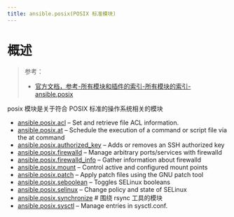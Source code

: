 ```yaml
---
title: ansible.posix(POSIX 标准模块)
---
```


# 概述

> 参考：
> 
> - [官方文档，参考-所有模块和插件的索引-所有模块的索引-ansible.posix](https://docs.ansible.com/ansible/latest/collections/index_module.html#ansible-posix)

posix 模块是关于符合 POSIX 标准的操作系统相关的模块

- [ansible.posix.acl](https://docs.ansible.com/ansible/latest/collections/ansible/posix/acl_module.html#ansible-collections-ansible-posix-acl-module) – Set and retrieve file ACL information.
- [ansible.posix.at](https://docs.ansible.com/ansible/latest/collections/ansible/posix/at_module.html#ansible-collections-ansible-posix-at-module) – Schedule the execution of a command or script file via the at command
- [ansible.posix.authorized_key](https://docs.ansible.com/ansible/latest/collections/ansible/posix/authorized_key_module.html#ansible-collections-ansible-posix-authorized-key-module) – Adds or removes an SSH authorized key
- [ansible.posix.firewalld](https://docs.ansible.com/ansible/latest/collections/ansible/posix/firewalld_module.html#ansible-collections-ansible-posix-firewalld-module) – Manage arbitrary ports/services with firewalld
- [ansible.posix.firewalld_info](https://docs.ansible.com/ansible/latest/collections/ansible/posix/firewalld_info_module.html#ansible-collections-ansible-posix-firewalld-info-module) – Gather information about firewalld
- [ansible.posix.mount](https://docs.ansible.com/ansible/latest/collections/ansible/posix/mount_module.html#ansible-collections-ansible-posix-mount-module) – Control active and configured mount points
- [ansible.posix.patch](https://docs.ansible.com/ansible/latest/collections/ansible/posix/patch_module.html#ansible-collections-ansible-posix-patch-module) – Apply patch files using the GNU patch tool
- [ansible.posix.seboolean](https://docs.ansible.com/ansible/latest/collections/ansible/posix/seboolean_module.html#ansible-collections-ansible-posix-seboolean-module) – Toggles SELinux booleans
- [ansible.posix.selinux](https://docs.ansible.com/ansible/latest/collections/ansible/posix/selinux_module.html#ansible-collections-ansible-posix-selinux-module) – Change policy and state of SELinux
- [ansible.posix.synchronize](https://docs.ansible.com/ansible/latest/collections/ansible/posix/synchronize_module.html#ansible-collections-ansible-posix-synchronize-module) # 围绕 rsync 工具的模块
- [ansible.posix.sysctl](https://docs.ansible.com/ansible/latest/collections/ansible/posix/sysctl_module.html#ansible-collections-ansible-posix-sysctl-module) – Manage entries in sysctl.conf.

